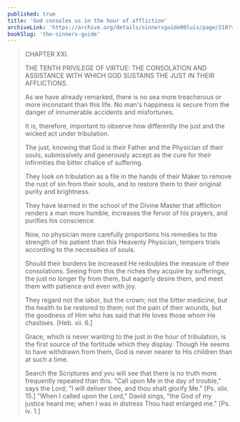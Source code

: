 ```yaml
---
published: true
title: 'God consoles us in the hour of affliction'
archiveLink: 'https://archive.org/details/sinnersguide00luis/page/210?view=theater'
bookSlug: 'the-sinners-guide'
---
```


> CHAPTER XXI.
>
> THE TENTH PRIVILEGE OF VIRTUE: THE CONSOLATION AND ASSISTANCE WITH WHICH GOD SUSTAINS THE JUST IN THEIR AFFLICTIONS.
>
> As we have already remarked, there is no sea more treacherous or more inconstant than this life. No man's happiness is secure from the danger of innumerable accidents and misfortunes.
>
> It is, therefore, important to observe how differently the just and the wicked act under tribulation.
>
> The just, knowing that God is their Father and the Physician of their souls, submissively and generously accept as the cure for their infirmities the bitter chalice of suffering.
>
> They look on tribulation as a file in the hands of their Maker to remove the rust of sin from their souls, and to restore them to their original purity and brightness.
>
> They have learned in the school of the Divine Master that affliction renders a man more humble, increases the fervor of his prayers, and purifies his conscience.
>
> Now, no physician more carefully proportions his remedies to the strength of his patient than this Heavenly Physician, tempers trials according to the necessities of souls.
>
> Should their burdens be increased He redoubles the measure of their consolations. Seeing from this the riches they acquire by sufferings, the just no longer fly from them, but eagerly desire them, and meet them with patience and even with joy.
>
> They regard not the labor, but the crown; not the bitter medicine, but the health to be restored to them; not the pain of their wounds, but the goodness of Him who has said that He loves those whom He chastises. [Heb. xii. 6.]
>
> Grace, which is never wanting to the just in the hour of tribulation, is the first source of the fortitude which they display. Though He seems to have withdrawn from them, God is never nearer to His children than at such a time.
>
> Search the Scriptures and you will see that there is no truth more frequently repeated than this. "Call upon Me in the day of trouble," says the Lord; "I will deliver thee, and thou shalt glorify Me." [Ps. xlix. 15.] "When I called upon the Lord," David sings, "the God of my justice heard me; when I was in distress Thou hast enlarged me." [Ps. iv. 1.]
